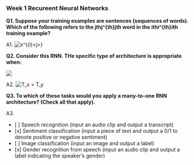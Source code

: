### Week 1 Recureent Neural Networks

**Q1. Suppose your training examples are sentences (sequences of words). 
Which of the following refers to the jthj^{th}jth word in the ithi^{th}ith training example?**

A1. <img src="https://latex.codecogs.com/gif.latex?\inline&space;x^{(i)<j>}" title="x^{(i)<j>}" />

**Q2. Consider this RNN. THe specific type of architecture is appropriate when:**

![](/img/squence_model/wk1_img1.png)

A2. <img src="https://latex.codecogs.com/gif.latex?\inline&space;T_x&space;=&space;T_y" title="T_x = T_y" />

**Q3. To which of these tasks would you apply a many-to-one RNN architecture? (Check all that apply).**

A3. 
- \[ ] Speech recognition (input an audio clip and output a transcript) 
- \[x] Sentiment classification (input a piece of text and output a 0/1 to denote positive or negative sentiment)
- \[ ] Image classification (input an image and output a label)
- \[x] Gender recognition from speech (input an audio clip and output a label indicating the speaker’s gender) 

